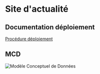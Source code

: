Site d'actualité
===

## Documentation déploiement

[Procédure déploiement](/docs/deployement.md)

## MCD

![Modèle Conceptuel de Données](docs/images/MCD.png?raw=true "Modèle Conceptuel de Données")
